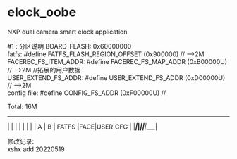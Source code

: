 # elock_oobe
 NXP dual camera smart elock application




#1 : 分区说明
BOARD_FLASH:                                 0x60000000  
fatfs:                  #define FATFS_FLASH_REGION_OFFSET       (0x900000)     // -->2M
FACEREC_FS_ITEM_ADDR:   #define FACEREC_FS_MAP_ADDR             (0xB00000U)    // -->2M
//拓展的用户数据  
USER_EXTEND_FS_ADDR:    #define USER_EXTEND_FS_ADDR             (0xD00000U)    // -->2M          
config file:            #define CONFIG_FS_ADDR                  (0xF00000U)    // 

Total: 16M
 ______________________________________________________________________
|                       |                     |         |    |    |    |
|           A           |           B         |  FATFS  |FACE|USER|CFG |
|_______________________|_____________________|_________|____|____|____|

修改记录:  
xshx add 20220519